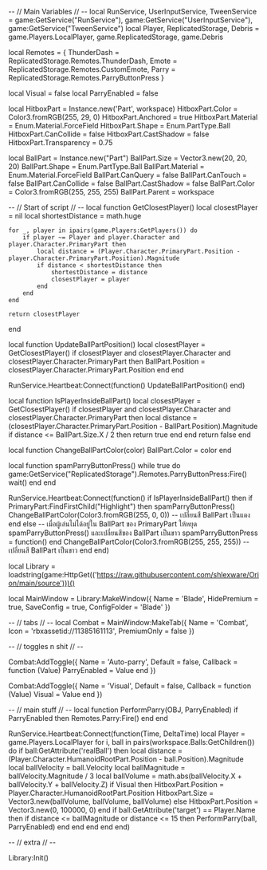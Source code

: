 -- // Main Variables // --
local RunService, UserInputService, TweenService = game:GetService("RunService"), game:GetService("UserInputService"), game:GetService("TweenService")
local Player, ReplicatedStorage, Debris = game.Players.LocalPlayer, game.ReplicatedStorage, game.Debris

local Remotes = {
    ThunderDash = ReplicatedStorage.Remotes.ThunderDash,
    Emote = ReplicatedStorage.Remotes.CustomEmote,
    Parry = ReplicatedStorage.Remotes.ParryButtonPress
}

local Visual = false
local ParryEnabled = false

local HitboxPart = Instance.new('Part', workspace)
HitboxPart.Color = Color3.fromRGB(255, 29, 0)
HitboxPart.Anchored = true
HitboxPart.Material = Enum.Material.ForceField
HitboxPart.Shape = Enum.PartType.Ball
HitboxPart.CanCollide = false
HitboxPart.CastShadow = false
HitboxPart.Transparency = 0.75

local BallPart = Instance.new("Part")
BallPart.Size = Vector3.new(20, 20, 20)
BallPart.Shape = Enum.PartType.Ball
BallPart.Material = Enum.Material.ForceField
BallPart.CanQuery = false
BallPart.CanTouch = false
BallPart.CanCollide = false
BallPart.CastShadow = false
BallPart.Color = Color3.fromRGB(255, 255, 255)
BallPart.Parent = workspace

-- // Start of script // --
local function GetClosestPlayer()
    local closestPlayer = nil
    local shortestDistance = math.huge

    for _, player in ipairs(game.Players:GetPlayers()) do
        if player ~= Player and player.Character and player.Character.PrimaryPart then
            local distance = (Player.Character.PrimaryPart.Position - player.Character.PrimaryPart.Position).Magnitude
            if distance < shortestDistance then
                shortestDistance = distance
                closestPlayer = player
            end
        end
    end

    return closestPlayer
end

local function UpdateBallPartPosition()
    local closestPlayer = GetClosestPlayer()
    if closestPlayer and closestPlayer.Character and closestPlayer.Character.PrimaryPart then
        BallPart.Position = closestPlayer.Character.PrimaryPart.Position
    end
end

RunService.Heartbeat:Connect(function()
    UpdateBallPartPosition()
end)

local function IsPlayerInsideBallPart()
    local closestPlayer = GetClosestPlayer()
    if closestPlayer and closestPlayer.Character and closestPlayer.Character.PrimaryPart then
        local distance = (closestPlayer.Character.PrimaryPart.Position - BallPart.Position).Magnitude
        if distance <= BallPart.Size.X / 2 then
            return true
        end
    end
    return false
end

local function ChangeBallPartColor(color)
    BallPart.Color = color
end

local function spamParryButtonPress()
    while true do
        game:GetService("ReplicatedStorage").Remotes.ParryButtonPress:Fire()
        wait() 
    end
end

RunService.Heartbeat:Connect(function()
    if IsPlayerInsideBallPart() then
        if PrimaryPart:FindFirstChild("Highlight") then
            spamParryButtonPress()
            ChangeBallPartColor(Color3.fromRGB(255, 0, 0)) -- เปลี่ยนสี BallPart เป็นแดง
        end
    else
        -- เมื่อผู้เล่นไม่ได้อยู่ใน BallPart ของ PrimaryPart ให้หยุด spamParryButtonPress() และเปลี่ยนสีของ BallPart เป็นขาว
        spamParryButtonPress = function() end
        ChangeBallPartColor(Color3.fromRGB(255, 255, 255)) -- เปลี่ยนสี BallPart เป็นขาว
    end
end)

local Library = loadstring(game:HttpGet(('https://raw.githubusercontent.com/shlexware/Orion/main/source')))()

local MainWindow = Library:MakeWindow({
    Name = 'Blade',
    HidePremium = true,
    SaveConfig = true,
    ConfigFolder = 'Blade'
})

-- // tabs // --
local Combat = MainWindow:MakeTab({
    Name = 'Combat',
    Icon = 'rbxassetid://11385161113',
    PremiumOnly = false
})

-- // toggles n shit // --

Combat:AddToggle({
    Name = 'Auto-parry',
    Default = false,
    Callback = function (Value)
        ParryEnabled = Value
    end
})

Combat:AddToggle({
    Name = 'Visual',
    Default = false,
    Callback = function (Value)
        Visual = Value
    end
})

-- // main stuff // --
local function PerformParry(OBJ, ParryEnabled)
    if ParryEnabled then
        Remotes.Parry:Fire()
    end
end

RunService.Heartbeat:Connect(function(Time, DeltaTime)
    local Player = game.Players.LocalPlayer
    for i, ball in pairs(workspace.Balls:GetChildren()) do
        if ball:GetAttribute('realBall') then
            local distance = (Player.Character.HumanoidRootPart.Position - ball.Position).Magnitude
            local ballVelocity = ball.Velocity
            local ballMagnitude = ballVelocity.Magnitude / 3
            local ballVolume = math.abs(ballVelocity.X + ballVelocity.Y + ballVelocity.Z)
            if Visual then
                HitboxPart.Position = Player.Character.HumanoidRootPart.Position
                HitboxPart.Size = Vector3.new(ballVolume, ballVolume, ballVolume)
            else
                HitboxPart.Position = Vector3.new(0, 100000, 0)
            end
            if ball:GetAttribute('target') == Player.Name then
                if distance <= ballMagnitude or distance <= 15 then
                    PerformParry(ball, ParryEnabled)
                end
            end
        end
    end
end)

-- // extra // --

Library:Init()
